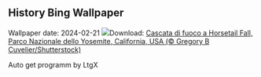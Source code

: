 ## History Bing Wallpaper
Wallpaper date: 2024-02-21
![](https://www.bing.com/th?id=OHR.YosemiteFirefall_IT-IT1880342554_UHD.jpg&w=1000)Download: [Cascata di fuoco a Horsetail Fall, Parco Nazionale dello Yosemite, California, USA (© Gregory B Cuvelier/Shutterstock)](https://www.bing.com/th?id=OHR.YosemiteFirefall_IT-IT1880342554_UHD.jpg)

Auto get programm by LtgX
